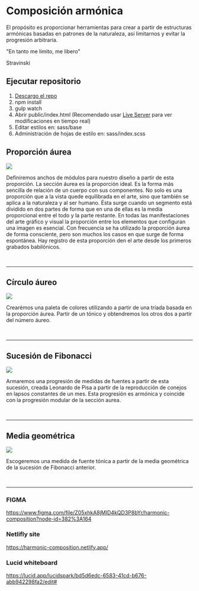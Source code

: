 # Composición armónica

El propósito es proporcionar herramientas para crear a partir de estructuras armónicas basadas en patrones de la naturaleza, así limitarnos y evitar la progresión arbitraria.

"En tanto me limito, me libero"

Stravinski

## Ejecutar repositorio

1. [Descargo el repo](https://github.com/blackweaver/harmonic-composition.git)
2. npm install
3. gulp watch
4. Abrir public/index.html (Recomendado usar [Live Server](https://www.freecodecamp.org/news/vscode-live-server-auto-refresh-browser/) para ver modificaciones en tiempo real)
5. Editar estilos en: sass/base
6. Administración de hojas de estilo en: sass/index.scss


## Proporción áurea 

<img style="max-width: 300px;" src="https://harmonic-composition.netlify.app/aureo.jpg" />

Definiremos anchos de módulos para nuestro diseño a partir de esta proporción. La sección áurea es la proporción ideal. Es la forma más sencilla de relación de un cuerpo con sus componentes. No solo es una proporción que a la vista quede equilibrada en el arte, sino que también se aplica a la naturaleza y al ser humano. Ésta surge cuando un segmento está dividido en dos partes de forma que en una de ellas es la media proporcional entre el todo y la parte restante. En todas las manifestaciones del arte gráfico y visual la proporción entre los elementos que configuran una imagen es esencial. Con frecuencia se ha utilizado la proporción áurea de forma consciente, pero son muchos los casos en que surge de forma espontánea. Hay registro de esta proporción den el arte desde los primeros grabados babilónicos.

<br style="clear: both">

---------------

## Círculo áureo 

<img style="max-width: 300px;" src="https://harmonic-composition.netlify.app/triada.jpg" />

Crearémos una paleta de colores utilizando a partir de una tríada basada en la proporción áurea.
Partir de un tónico y obtendremos los otros dos a partir del número áureo.

<br style="clear: both">

---------------


## Sucesión de Fibonacci 

<img style="max-width: 300px;" src="https://harmonic-composition.netlify.app/fibonacci.jpg" />

Armaremos una progresión de medidas de fuentes a partir de esta sucesión, creada Leonardo de Pisa a partir de la reproducción de conejos en lapsos constantes de un mes. Esta progresión es armónica y coincide con la progresión modular de la sección aurea.

<br style="clear: both">

---------------

## Media geométrica 

<img style="max-width: 300px;" src="https://harmonic-composition.netlify.app/media.png" />

Escogeremos una medida de fuente tónica a partir de la media geométrica de la sucesión de Fibonacci anterior.

<br style="clear: both">

---------------

### FIGMA

https://www.figma.com/file/Z05xhkA8jMID4kQD3P8bYr/harmonic-composition?node-id=382%3A164

### Netlifly site

https://harmonic-composition.netlify.app/

### Lucid whiteboard

https://lucid.app/lucidspark/bd5d6edc-6583-41cd-b676-abb942298fa2/edit#